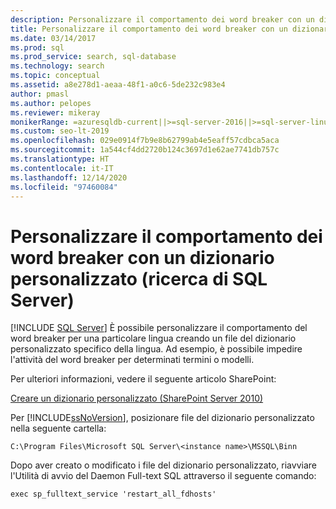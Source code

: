 ```yaml
---
description: Personalizzare il comportamento dei word breaker con un dizionario personalizzato (ricerca di SQL Server)
title: Personalizzare il comportamento dei word breaker con un dizionario personalizzato
ms.date: 03/14/2017
ms.prod: sql
ms.prod_service: search, sql-database
ms.technology: search
ms.topic: conceptual
ms.assetid: a8e278d1-aeaa-48f1-a0c6-5de232c983e4
author: pmasl
ms.author: pelopes
ms.reviewer: mikeray
monikerRange: =azuresqldb-current||>=sql-server-2016||>=sql-server-linux-2017||=azuresqldb-mi-current
ms.custom: seo-lt-2019
ms.openlocfilehash: 029e0914f7b9e8b62799ab4e5eaff57cdbca5aca
ms.sourcegitcommit: 1a544cf4dd2720b124c3697d1e62ae7741db757c
ms.translationtype: HT
ms.contentlocale: it-IT
ms.lasthandoff: 12/14/2020
ms.locfileid: "97460084"
---
```

# <a name="customize-behavior-of-word-breakers-with-a-custom-dictionary-sql-server-search"></a>Personalizzare il comportamento dei word breaker con un dizionario personalizzato (ricerca di SQL Server)
 [!INCLUDE [SQL Server](../../includes/applies-to-version/sqlserver.md)]
  È possibile personalizzare il comportamento del word breaker per una particolare lingua creando un file del dizionario personalizzato specifico della lingua. Ad esempio, è possibile impedire l'attività del word breaker per determinati termini o modelli.  
  
 Per ulteriori informazioni, vedere il seguente articolo SharePoint:  
  
 [Creare un dizionario personalizzato (SharePoint Server 2010)](/previous-versions/office/sharepoint-server-2010/cc263242(v=office.14))  
  
 Per [!INCLUDE[ssNoVersion](../../includes/ssnoversion-md.md)], posizionare file del dizionario personalizzato nella seguente cartella:  
  
 `C:\Program Files\Microsoft SQL Server\<instance name>\MSSQL\Binn`  
  
 Dopo aver creato o modificato i file del dizionario personalizzato, riavviare l'Utilità di avvio del Daemon Full-text SQL attraverso il seguente comando:  
  
 `exec sp_fulltext_service 'restart_all_fdhosts'`  
  
